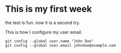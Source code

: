 # This is my first week 
the test is fun.
now it is a second try.  

This is how I configure my user email. 
```
git config --global user.name "John Doe"
git config --global user.email johndoe@example.com
```
